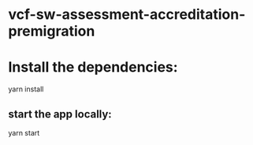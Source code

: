# vcf-sw-assessment-accreditation-premigration

# Install the dependencies:
yarn install

## start the app locally:
yarn start
